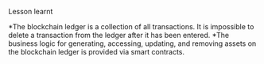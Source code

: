 Lesson learnt

*The blockchain ledger is a collection of all transactions. It is impossible to delete a transaction from the ledger after it has been entered.
*The business logic for generating, accessing, updating, and removing assets on the blockchain ledger is provided via smart contracts.

